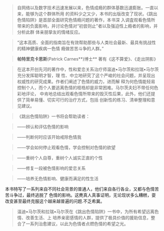 
>   自网络以及数字技术迅速发展以来，色情成瘾的群体基数迅速膨胀。一直以来，能够为这个群体所用
>   的资料少之又少，本书的出版改变了现状。《跳出色情陷阱》是首部全面研究色情瘾问题的著作，本书深
>   入调査观看色情所带来的负面影响，并讨论色情对“初尝则止”者以及强迫性上瘾者的影响，并分析此群
>   体亲朋挚友的情绪反应。

>   “这本高质、全面的指南旨在有效帮助那些与人类社会最新、最具有挑战性的精神健康疾病一色情
>   瘾做苦苦斗争的人群。”

>   **帕特里克卡恩斯**(Patrick Carnes**)博士** 著有《这不算爱》、《走出阴影》

>   在这本开创先河的著作中，性和爱恋关系治疗师温迪•马尔茨和拉瑞•马尔茨充分发挥聪明才智，理
>   性、中立地研究了这个严峻的社会问题，并呈现出权威性的研究成果。作者们阐述了色情的威力，进而解
>   释为何色情能轻易控制个人，而个人要逃离色情的桎梏却是非常困难。马尔茨夫妇不带任何色彩地评论，
>   中肯地总结出观看色情所带来的毁灭性后果，此外，他们还提供了简单易懂、切实可行的治疗方式，包括
>   创新性的练习、清单整理和意见建议。

>   《跳出色情陷阱》一书将会帮助读者：

>   ——辨认和评估色情的影响

>   ——判断何时应该开始戒除色情我

>   ——学会如何停止观看色情，学会控制对色情的欲望

>   ——重树个人自尊，重树个人诚实正直的个性

>   ——修复一段被色情影响的爱恋关系

>   ——培养无色情影响、健康而满足的性生活

本书特写了一系列来自不同社会背景的普通人，他们来自各行各业，又都与色情苦苦斗争过，最终逃脱了
色情的影响。这麂真人真事证明，无论现状多么糟糕，耍改变甚至最终克服这个越来越普遍的问题.不乏希冀。

>   温迪•马尔茨和拉瑞•马尔茨在《跳出色情陷阱》一书中，为所有希望远离色情、改善生活、上
>   培养亲密感情的人群，提供了极具价值的援助信息，整合了一系列治愈建议，以此为色情者点燃色情的希望之光。
